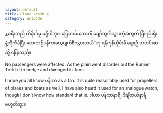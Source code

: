 ```yaml
---
layout: default
title: Plane Crash 4
category: unicode
---
```


<p class="hide-trigger"><a href="#">+</a><span class="mm3">ခရီးသည် ထိခိုက်မှု မရှိပါဘူး။ ပြေးလမ်းဘေးကို ချော်ထွက်သွားတဲ့အတွက် ခြံစည်းရိုးနဲ့တိုက်မိပြီး လေကာဉ်ပန်ကာတွေပျက်စီးသွားတယ်”ဟု ရန်ကုန်တိုင်းမ် နေ့စဉ် သတင်းစာသို့ ပြောသည်။</span></p>

<p class="hide-this">No passengers were affected. As the plain went disorder out the Runner Trek hit to hedge and damaged its fans.</p>

<p>I hope you all know <span class="mm3">ပန်ကာ</span> as a fan. It is quite reasonably used for propellers of planes and boats as well. I have also heard it used for an analogue watch, though I don’t know how standard that is. <span class="mm3">ဒါဟာ ပန်ကာနာရီ၊ ဒီဂျီတယ်နာရီ မဟုတ်ဘူး။</span></p>
